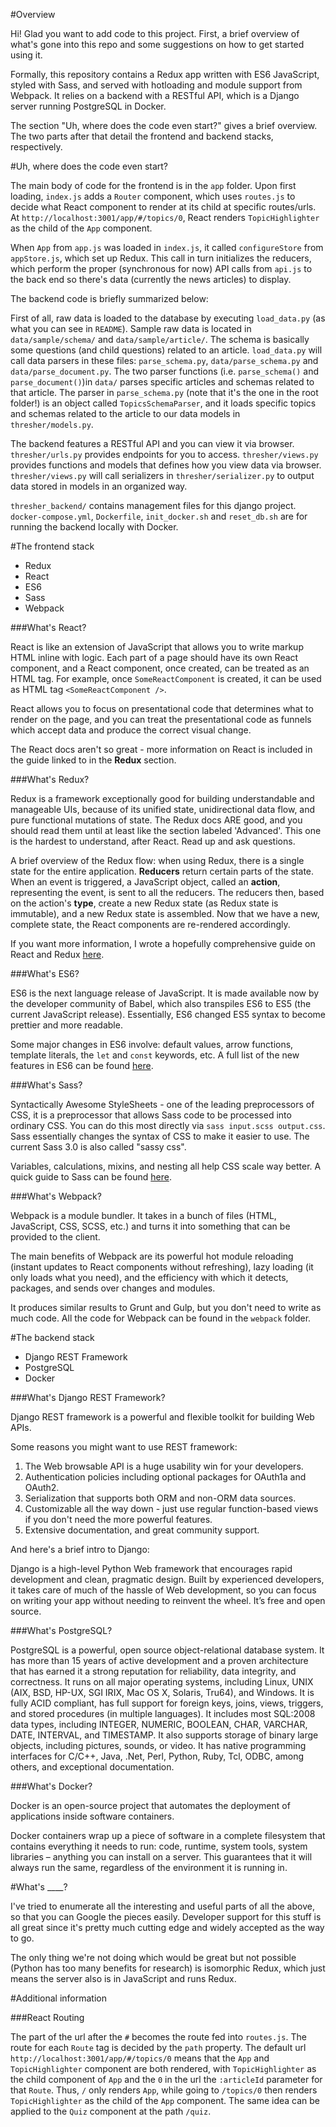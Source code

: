 #Overview

Hi! Glad you want to add code to this project. First, a brief overview of what's gone into this repo and some suggestions on how to get started using it.

Formally, this repository contains a Redux app written with ES6 JavaScript, styled with Sass, and served with hotloading and module support from Webpack. It relies on a backend with a RESTful API, which is a Django server running PostgreSQL in Docker. 

The section "Uh, where does the code even start?" gives a brief overview. The two parts after that detail the frontend and backend stacks, respectively.

#Uh, where does the code even start?

The main body of code for the frontend is in the `app` folder. Upon first loading, `index.js` adds a `Router` component, which uses `routes.js` to decide what React component to render at its child at specific routes/urls. At `http://localhost:3001/app/#/topics/0`, React renders `TopicHighlighter` as the child of the `App` component. 

When `App` from `app.js` was loaded in `index.js`, it called `configureStore` from `appStore.js`, which set up Redux. This call in turn initializes the reducers, which perform the proper (synchronous for now) API calls from `api.js` to the back end so there's data (currently the news articles) to display. 

The backend code is briefly summarized below:

First of all, raw data is loaded to the database by executing `load_data.py` (as what you can see in `README`). Sample raw data is located in `data/sample/schema/` and `data/sample/article/`. The schema is basically some questions (and child questions) related to an article. `load_data.py` will call data parsers in these files: `parse_schema.py`, `data/parse_schema.py` and `data/parse_document.py`. The two parser functions (i.e. `parse_schema()` and `parse_document()`)in `data/` parses specific articles and schemas related to that article. The parser in `parse_schema.py` (note that it's the one in the root folder!) is an object called `TopicsSchemaParser`, and it loads specific topics and schemas related to the article to our data models in `thresher/models.py`. 

The backend features a RESTful API and you can view it via browser. `thresher/urls.py` provides endpoints for you to access. `thresher/views.py` provides functions and models that defines how you view data via browser. `thresher/views.py` will call serializers in `thresher/serializer.py` to output data stored in models in an organized way.

`thresher_backend/` contains management files for this django project. `docker-compose.yml`, `Dockerfile`, `init_docker.sh` and `reset_db.sh` are for running the backend locally with Docker.

#The frontend stack

* Redux
* React
* ES6
* Sass
* Webpack

###What's React?

React is like an extension of JavaScript that allows you to write markup HTML inline with logic. Each part of a page should have its own React component, and a React component, once created, can be treated as an HTML tag. For example, once `SomeReactComponent` is created, it can be used as HTML tag `<SomeReactComponent />`.

React allows you to focus on presentational code that determines what to render on the page, and you can treat the presentational code as funnels which accept data and produce the correct visual change.

The React docs aren't so great - more information on React is included in the guide linked to in the **Redux** section. 

###What's Redux?

Redux is a framework exceptionally good for building understandable and manageable UIs, because of its unified state, unidirectional data flow, and pure functional mutations of state. The Redux docs ARE good, and you should read them until at least like the section labeled 'Advanced'. This one is the hardest to understand, after React. Read up and ask questions.

A brief overview of the Redux flow: when using Redux, there is a single state for the entire application. **Reducers** return certain parts of the state. When an event is triggered, a JavaScript object, called an **action**, representing the event, is sent to all the reducers. The reducers then, based on the action's **type**, create a new Redux state (as Redux state is immutable), and a new Redux state is assembled. Now that we have a new, complete state, the React components are re-rendered accordingly.

If you want more information, I wrote a hopefully comprehensive guide on React and Redux [here](https://gist.github.com/JasmineDeng/764dcd7be22288fadfe95bc83f051cd8).

###What's ES6?

ES6 is the next language release of JavaScript. It is made available now by the developer community of Babel, which also transpiles ES6 to ES5 (the current JavaScript release). Essentially, ES6 changed ES5 syntax to become prettier and more readable.

Some major changes in ES6 involve: default values, arrow functions, template literals, the `let` and `const` keywords, etc. A full list of the new features in ES6 can be found [here](http://es6-features.org/).

###What's Sass?

Syntactically Awesome StyleSheets - one of the leading preprocessors of CSS, it is a preprocessor that allows Sass code to be processed into ordinary CSS. You can do this most directly via `sass input.scss output.css`. Sass essentially changes the syntax of CSS to make it easier to use. The current Sass 3.0 is also called "sassy css".

Variables, calculations, mixins, and nesting all help CSS scale way better. A quick guide to Sass can be found [here](http://sass-lang.com/guide).

###What's Webpack?

Webpack is a module bundler. It takes in a bunch of files (HTML, JavaScript, CSS, SCSS, etc.) and turns it into something that can be provided to the client.

The main benefits of Webpack are its powerful hot module reloading (instant updates to React components without refreshing), lazy loading (it only loads what you need), and the efficiency with which it detects, packages, and sends over changes and modules. 

It produces similar results to Grunt and Gulp, but you don't need to write as much code. All the code for Webpack can be found in the `webpack` folder. 

#The backend stack

* Django REST Framework
* PostgreSQL
* Docker

###What's Django REST Framework? 

Django REST framework is a powerful and flexible toolkit for building Web APIs.

Some reasons you might want to use REST framework:

1. The Web browsable API is a huge usability win for your developers.
2. Authentication policies including optional packages for OAuth1a and OAuth2.
3. Serialization that supports both ORM and non-ORM data sources.
4. Customizable all the way down - just use regular function-based views if you don't need the more powerful features.
5. Extensive documentation, and great community support.

And here's a brief intro to Django:

Django is a high-level Python Web framework that encourages rapid development and clean, pragmatic design. Built by experienced developers, it takes care of much of the hassle of Web development, so you can focus on writing your app without needing to reinvent the wheel. It’s free and open source.

###What's PostgreSQL?

PostgreSQL is a powerful, open source object-relational database system. It has more than 15 years of active development and a proven architecture that has earned it a strong reputation for reliability, data integrity, and correctness. It runs on all major operating systems, including Linux, UNIX (AIX, BSD, HP-UX, SGI IRIX, Mac OS X, Solaris, Tru64), and Windows. It is fully ACID compliant, has full support for foreign keys, joins, views, triggers, and stored procedures (in multiple languages). It includes most SQL:2008 data types, including INTEGER, NUMERIC, BOOLEAN, CHAR, VARCHAR, DATE, INTERVAL, and TIMESTAMP. It also supports storage of binary large objects, including pictures, sounds, or video. It has native programming interfaces for C/C++, Java, .Net, Perl, Python, Ruby, Tcl, ODBC, among others, and exceptional documentation.

###What's Docker?

Docker is an open-source project that automates the deployment of applications inside software containers.

Docker containers wrap up a piece of software in a complete filesystem that contains everything it needs to run: code, runtime, system tools, system libraries – anything you can install on a server. This guarantees that it will always run the same, regardless of the environment it is running in.

#What's ____?

I've tried to enumerate all the interesting and useful parts of all the above, so that you can Google the pieces easily. Developer support for this stuff is all great since it's pretty much cutting edge and widely accepted as the way to go. 

The only thing we're not doing which would be great but not possible (Python has too many benefits for research) is isomorphic Redux, which just means the server also is in JavaScript and runs Redux. 

#Additional information

###React Routing 

The part of the url after the `#` becomes the route fed into `routes.js`. The route for each `Route` tag is decided by the `path` property. The default url `http://localhost:3001/app/#/topics/0` means that the `App` and `TopicHighlighter` component are both rendered, with `TopicHighlighter` as the child component of `App` and the `0` in the url the `:articleId` parameter for that `Route`. Thus, `/` only renders `App`, while going to `/topics/0` then renders `TopicHighlighter` as the child of the `App` component. The same idea can be applied to the `Quiz` component at the path `/quiz`.
